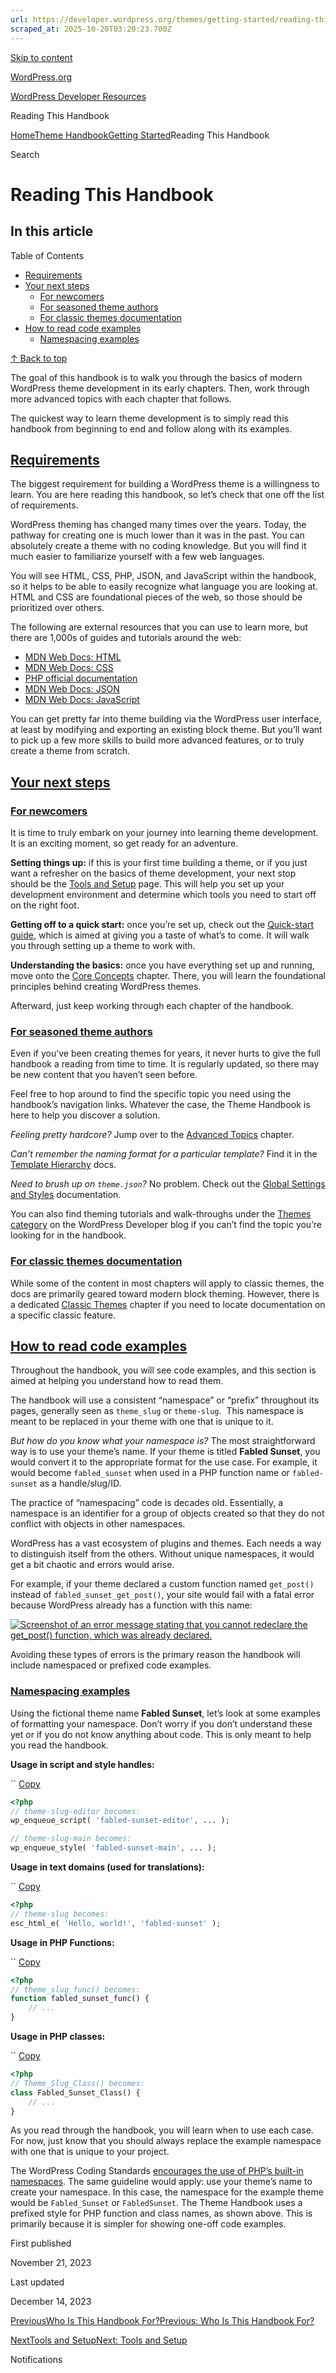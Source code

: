 ```yaml
---
url: https://developer.wordpress.org/themes/getting-started/reading-this-handbook
scraped_at: 2025-10-20T03:20:23.700Z
---
```


[Skip to content](https://developer.wordpress.org/themes/getting-started/reading-this-handbook/#wp--skip-link--target)

[WordPress.org](https://wordpress.org/)

[WordPress Developer Resources](https://developer.wordpress.org/)

Reading This Handbook


[Home](https://developer.wordpress.org/)[Theme Handbook](https://developer.wordpress.org/themes/)[Getting Started](https://developer.wordpress.org/themes/getting-started/)Reading This Handbook

Search

# Reading This Handbook

## In this article

Table of Contents

- [Requirements](https://developer.wordpress.org/themes/getting-started/reading-this-handbook/#requirements)
- [Your next steps](https://developer.wordpress.org/themes/getting-started/reading-this-handbook/#your-next-steps)
  - [For newcomers](https://developer.wordpress.org/themes/getting-started/reading-this-handbook/#for-newcomers)
  - [For seasoned theme authors](https://developer.wordpress.org/themes/getting-started/reading-this-handbook/#for-seasoned-theme-authors)
  - [For classic themes documentation](https://developer.wordpress.org/themes/getting-started/reading-this-handbook/#for-classic-themes-documentation)
- [How to read code examples](https://developer.wordpress.org/themes/getting-started/reading-this-handbook/#how-to-read-code-examples)
  - [Namespacing examples](https://developer.wordpress.org/themes/getting-started/reading-this-handbook/#namespacing-examples)

[↑ Back to top](https://developer.wordpress.org/themes/getting-started/reading-this-handbook/#wp--skip-link--target)

The goal of this handbook is to walk you through the basics of modern WordPress theme development in its early chapters. Then, work through more advanced topics with each chapter that follows.

The quickest way to learn theme development is to simply read this handbook from beginning to end and follow along with its examples.

## [Requirements](https://developer.wordpress.org/themes/getting-started/reading-this-handbook/\#requirements)

The biggest requirement for building a WordPress theme is a willingness to learn. You are here reading this handbook, so let’s check that one off the list of requirements.

WordPress theming has changed many times over the years. Today, the pathway for creating one is much lower than it was in the past. You can absolutely create a theme with no coding knowledge. But you will find it much easier to familiarize yourself with a few web languages.

You will see HTML, CSS, PHP, JSON, and JavaScript within the handbook, so it helps to be able to easily recognize what language you are looking at. HTML and CSS are foundational pieces of the web, so those should be prioritized over others.

The following are external resources that you can use to learn more, but there are 1,000s of guides and tutorials around the web:

- [MDN Web Docs: HTML](https://developer.mozilla.org/en-US/docs/Web/HTML)
- [MDN Web Docs: CSS](https://developer.mozilla.org/en-US/docs/Web/CSS)
- [PHP official documentation](https://www.php.net/docs.php)
- [MDN Web Docs: JSON](https://developer.mozilla.org/en-US/docs/Learn/JavaScript/Objects/JSON)
- [MDN Web Docs: JavaScript](https://developer.mozilla.org/en-US/docs/Learn/JavaScript)

You can get pretty far into theme building via the WordPress user interface, at least by modifying and exporting an existing block theme. But you’ll want to pick up a few more skills to build more advanced features, or to truly create a theme from scratch.

## [Your next steps](https://developer.wordpress.org/themes/getting-started/reading-this-handbook/\#your-next-steps)

### [For newcomers](https://developer.wordpress.org/themes/getting-started/reading-this-handbook/\#for-newcomers)

It is time to truly embark on your journey into learning theme development. It is an exciting moment, so get ready for an adventure.

**Setting things up:** if this is your first time building a theme, or if you just want a refresher on the basics of theme development, your next stop should be the [Tools and Setup](https://developer.wordpress.org/themes/getting-started/tools-and-setup/) page. This will help you set up your development environment and determine which tools you need to start off on the right foot.

**Getting off to a quick start:** once you’re set up, check out the [Quick-start guide](https://developer.wordpress.org/themes/getting-started/quick-start-guide/), which is aimed at giving you a taste of what’s to come. It will walk you through setting up a theme to work with.

**Understanding the basics:** once you have everything set up and running, move onto the [Core Concepts](https://developer.wordpress.org/themes/core-concepts/) chapter. There, you will learn the foundational principles behind creating WordPress themes.

Afterward, just keep working through each chapter of the handbook.

### [For seasoned theme authors](https://developer.wordpress.org/themes/getting-started/reading-this-handbook/\#for-seasoned-theme-authors)

Even if you’ve been creating themes for years, it never hurts to give the full handbook a reading from time to time. It is regularly updated, so there may be new content that you haven’t seen before.

Feel free to hop around to find the specific topic you need using the handbook’s navigation links. Whatever the case, the Theme Handbook is here to help you discover a solution.

_Feeling pretty hardcore?_ Jump over to the [Advanced Topics](https://developer.wordpress.org/themes/advanced-topics/) chapter.

_Can’t remember the naming format for a particular template?_ Find it in the [Template Hierarchy](https://developer.wordpress.org/themes/templates/template-hierarchy/) docs.

_Need to brush up on `theme.json`?_ No problem. Check out the [Global Settings and Styles](https://developer.wordpress.org/themes/global-settings-and-styles/) documentation.

You can also find theming tutorials and walk-throughs under the [Themes category](https://developer.wordpress.org/news/category/themes/) on the WordPress Developer blog if you can’t find the topic you’re looking for in the handbook.

### [For classic themes documentation](https://developer.wordpress.org/themes/getting-started/reading-this-handbook/\#for-classic-themes-documentation)

While some of the content in most chapters will apply to classic themes, the docs are primarily geared toward modern block theming. However, there is a dedicated [Classic Themes](https://developer.wordpress.org/themes/classic-themes/) chapter if you need to locate documentation on a specific classic feature.

## [How to read code examples](https://developer.wordpress.org/themes/getting-started/reading-this-handbook/\#how-to-read-code-examples)

Throughout the handbook, you will see code examples, and this section is aimed at helping you understand how to read them.

The handbook will use a consistent “namespace” or “prefix” throughout its pages, generally seen as `theme_slug` or `theme-slug`.  This namespace is meant to be replaced in your theme with one that is unique to it.

_But how do you know what your namespace is?_ The most straightforward way is to use your theme’s name. If your theme is titled **Fabled Sunset**, you would convert it to the appropriate format for the use case. For example, it would become `fabled_sunset` when used in a PHP function name or `fabled-sunset` as a handle/slug/ID.

The practice of “namespacing” code is decades old. Essentially, a namespace is an identifier for a group of objects created so that they do not conflict with objects in other namespaces.

WordPress has a vast ecosystem of plugins and themes. Each needs a way to distinguish itself from the others. Without unique namespaces, it would get a bit chaotic and errors would arise.

For example, if your theme declared a custom function named `get_post()` instead of `fabled_sunset_get_post()`, your site would fail with a fatal error because WordPress already has a function with this name:

[![Screenshot of an error message stating that you cannot redeclare the get_post() function, which was already declared.](https://i0.wp.com/developer.wordpress.org/files/2023/11/fatal-error.jpg?resize=1760%2C824&ssl=1)](https://i0.wp.com/developer.wordpress.org/files/2023/11/fatal-error.jpg?ssl=1)

Avoiding these types of errors is the primary reason the handbook will include namespaced or prefixed code examples.

### [Namespacing examples](https://developer.wordpress.org/themes/getting-started/reading-this-handbook/\#namespacing-examples)

Using the fictional theme name **Fabled Sunset**, let’s look at some examples of formatting your namespace. Don’t worry if you don’t understand these yet or if you do not know anything about code. This is only meant to help you read the handbook.

**Usage in script and style handles:**

``
[Copy](https://developer.wordpress.org/themes/getting-started/reading-this-handbook/#)

```php
<?php
// theme-slug-editor becomes:
wp_enqueue_script( 'fabled-sunset-editor', ... );

// theme-slug-main becomes:
wp_enqueue_style( 'fabled-sunset-main', ... );
```

**Usage in text domains (used for translations):**

``
[Copy](https://developer.wordpress.org/themes/getting-started/reading-this-handbook/#)

```php
<?php
// theme-slug becomes:
esc_html_e( 'Hello, world!', 'fabled-sunset' );
```

**Usage in PHP Functions:**

``
[Copy](https://developer.wordpress.org/themes/getting-started/reading-this-handbook/#)

```php
<?php
// theme_slug_func() becomes:
function fabled_sunset_func() {
	// ...
}
```

**Usage in PHP classes:**

``
[Copy](https://developer.wordpress.org/themes/getting-started/reading-this-handbook/#)

```php
<?php
// Theme_Slug_Class() becomes:
class Fabled_Sunset_Class() {
	// ...
}
```

As you read through the handbook, you will learn when to use each case. For now, just know that you should always replace the example namespace with one that is unique to your project.

The WordPress Coding Standards [encourages the use of PHP’s built-in namespaces](https://developer.wordpress.org/coding-standards/wordpress-coding-standards/php/#namespace-declarations). The same guideline would apply: use your theme’s name to create your namespace. In this case, the namespace for the example theme would be `Fabled_Sunset` or `FabledSunset`. The Theme Handbook uses a prefixed style for PHP function and class names, as shown above. This is primarily because it is simpler for showing one-off code examples.

First published

November 21, 2023

Last updated

December 14, 2023

[PreviousWho Is This Handbook For?Previous: Who Is This Handbook For?](https://developer.wordpress.org/themes/getting-started/who-is-this-handbook-for/)

[NextTools and SetupNext: Tools and Setup](https://developer.wordpress.org/themes/getting-started/tools-and-setup/)

Notifications